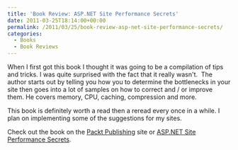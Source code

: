 ```yaml
---
title: 'Book Review: ASP.NET Site Performance Secrets'
date: 2011-03-25T18:14:00+00:00
permalink: /2011/03/25/book-review-asp-net-site-performance-secrets/
categories:
  - Books
  - Book Reviews
---
```

When I first got this book I thought it was going to be a compilation of tips and tricks. I was quite surprised with the fact that it really wasn't.  The author starts out by telling you how you to determine the bottlenecks in your site then goes into a lot of samples on how to correct and / or improve them. He covers memory, CPU, caching, compression and more.  

This book is definitely worth a read then a reread every once in a while. I plan on implementing some of the suggestions for my sites.

Check out the book on the [Packt Publishing](https://www.packtpub.com/asp-net-site-performance-secrets/book) site or [ASP.NET Site Performance Secrets](http://www.amazon.com/gp/product/1849690685/ref=as_li_ss_tl?ie=UTF8&tag=beyondthebasic0e&linkCode=as2&camp=1789&creative=390957&creativeASIN=1849690685).